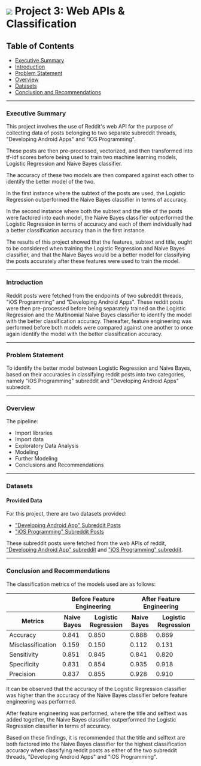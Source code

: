 # ![](https://ga-dash.s3.amazonaws.com/production/assets/logo-9f88ae6c9c3871690e33280fcf557f33.png) Project 3: Web APIs & Classification

## Table of Contents
- [Executive Summary](#Executive-Summary)
- [Introduction](#Introduction)
- [Problem Statement](#Problem-Statement)
- [Overview](#Overview)
- [Datasets](#Datasets)
- [Conclusion and Recommendations](#Conclusion-and-Recommendations)

--- 

### Executive Summary

This project involves the use of Reddit's web API for the purpose of collecting data of posts belonging to two separate subreddit threads, "Developing Android Apps" and "iOS Programming". 

These posts are then pre-processed, vectorized, and then transformed into tf-idf scores before being used to train two machine learning models, Logistic Regression and Naive Bayes classifier. 

The accuracy of these two models are then compared against each other to identify the better model of the two. 

In the first instance where the subtext of the posts are used, the Logistic Regression outperformed the Naive Bayes classifier in terms of accuracy.

In the second instance where both the subtext and the title of the posts were factored into each model, the Naive Bayes classifier outperformed the Logistic Regression in terms of accuracy and each of them individually had a better classification accuracy than in the first instance.

The results of this project showed that the features, subtext and title, ought to be considered when training the Logistic Regression and Naive Bayes classifier, and that the Naive Bayes would be a better model for classifying the posts accurately after these features were used to train the model.

---

### Introduction

Reddit posts were fetched from the endpoints of two subreddit threads, "iOS Programming" and "Developing Android Apps". These reddit posts were then pre-processed before being separately trained on the Logistic Regression and the Multinomial Naive Bayes classifier to identify the model with the better classification accuracy. Thereafter, feature engineering was performed before both models were compared against one another to once again identify the model with the better classification accuracy.

---

### Problem Statement

To identify the better model between Logistic Regression and Naive Bayes, based on their accuracies in classifying reddit posts into two categories, namely "iOS Programming" subreddit and "Developing Android Apps" subreddit.

---

### Overview

The pipeline:
- Import libraries
- Import data
- Exploratory Data Analysis
- Modeling
- Further Modeling
- Conclusions and Recommendations

---

### Datasets

#### Provided Data

For this project, there are two datasets provided:

- ["Developing Android App" Subreddit Posts](./data/android_dev.csv)
- ["iOS Programming" Subreddit Posts](./data/ios_programming.csv)

These subreddit posts were fetched from the web APIs of reddit, ["Developing Android App" subreddit](https://www.reddit.com/r/androiddev.json) and ["iOS Programming" subreddit](https://www.reddit.com/r/iOSProgramming.json).

---

### Conclusion and Recommendations

The classification metrics of the models used are as follows:

<table>
    <thead>
        <tr>
            <th></th>
            <th colspan=2>Before Feature Engineering</th>
            <th colspan=2>After Feature Engineering</th>
        </tr>
        <tr>
            <th>Metrics</th>
            <th>Naive Bayes</th>
            <th>Logistic Regression</th>
            <th>Naive Bayes</th>
            <th>Logistic Regression</th>
        </tr>
    </thead>
    <tbody>
        <tr>
            <td>Accuracy</td>
            <td>0.841</td>
            <td>0.850</td>
            <td>0.888</td>
            <td>0.869</td>
        </tr>
        <tr>
            <td>Misclassification</td>
            <td>0.159</td>
            <td>0.150</td>
            <td>0.112</td>
            <td>0.131</td>
        </tr>
        <tr>
            <td>Sensitivity</td>
            <td>0.851</td>
            <td>0.845</td>
            <td>0.841</td>
            <td>0.820</td>
        </tr>
        <tr>
            <td>Specificity</td>
            <td>0.831</td>
            <td>0.854</td>
            <td>0.935</td>
            <td>0.918</td>
        </tr>
        <tr>
            <td>Precision</td>
            <td>0.837</td>
            <td>0.855</td>
            <td>0.928</td>
            <td>0.910</td>
        </tr>
    </tbody>
</table>

It can be observed that the accuracy of the Logistic Regression classifier was higher than the accuracy of the Naive Bayes classifier before feature engineering was performed.

After feature engineering was performed, where the title and selftext was added together, the Naive Bayes classifier outperformed the Logistic Regression classifier in terms of accuracy.

Based on these findings, it is recommended that the title and selftext are both factored into the Naive Bayes classifier for the highest classification accuracy when classifying reddit posts as either of the two subreddit threads, "Developing Android Apps" and "iOS Programming".